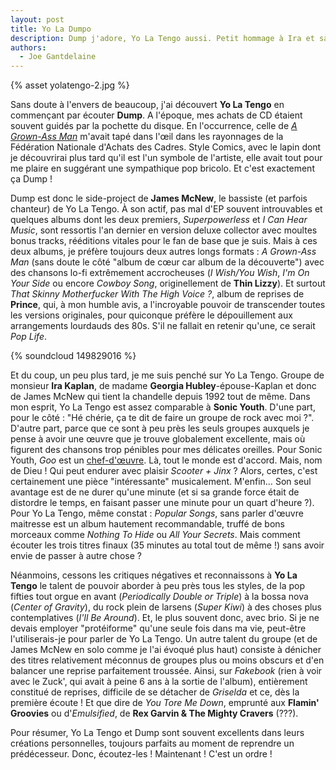 ```yaml
---
layout: post
title: Yo La Dumpo
description: Dump j'adore, Yo La Tengo aussi. Petit hommage à Ira et sa bande.
authors:
  - Joe Gantdelaine
---
```


{% asset yolatengo-2.jpg %}

Sans doute à l'envers de beaucoup, j'ai découvert **Yo La Tengo** en commençant
par écouter **Dump**. A l'époque, mes achats de CD étaient souvent guidés par la
pochette du disque. En l'occurrence, celle de [_A Grown-Ass Man_][1] m'avait
tapé dans l'œil dans les rayonnages de la Fédération Nationale d'Achats des
Cadres. Style Comics, avec le lapin dont je découvrirai plus tard qu'il est l'un
symbole de l'artiste, elle avait tout pour me plaire en suggérant une
sympathique pop bricolo. Et c'est exactement ça Dump !

Dump est donc le side-project de **James McNew**, le bassiste (et parfois
chanteur) de Yo La Tengo. À son actif, pas mal d'EP souvent introuvables et
quelques albums dont les deux premiers, _Superpowerless_ et _I Can Hear Music_,
sont ressortis l'an dernier en version deluxe collector avec moultes bonus
tracks, rééditions vitales pour le fan de base que je suis. Mais à ces deux
albums, je préfère toujours deux autres longs formats : _A Grown-Ass Man_ (sans
doute le côté "album de cœur car album de la découverte") avec des chansons
lo-fi extrêmement accrocheuses (_I Wish/You Wish_, _I'm On Your Side_ ou encore
_Cowboy Song_, originellement de **Thin Lizzy**). Et surtout _That Skinny
Motherfucker With The High Voice ?_, album de reprises de **Prince**, qui, à mon
humble avis, a l'incroyable pouvoir de transcender toutes les versions
originales, pour quiconque préfère le dépouillement aux arrangements lourdauds
des 80s. S'il ne fallait en retenir qu'une, ce serait _Pop Life_.

{% soundcloud 149829016 %}

Et du coup, un peu plus tard, je me suis penché sur Yo La Tengo. Groupe de
monsieur **Ira Kaplan**, de madame **Georgia Hubley**-épouse-Kaplan et donc de
James McNew qui tient la chandelle depuis 1992 tout de même. Dans mon esprit, Yo
La Tengo est assez comparable à **Sonic Youth**. D'une part, pour le côté : "Hé
chérie, ça te dit de faire un groupe de rock avec moi ?". D'autre part, parce
que ce sont à peu près les seuls groupes auxquels je pense à avoir une œuvre que
je trouve globalement excellente, mais où figurent des chansons trop pénibles
pour mes délicates oreilles. Pour Sonic Youth, _Goo_ est un [chef-d'œuvre][2].
Là, tout le monde est d'accord. Mais, nom de Dieu ! Qui peut endurer avec
plaisir _Scooter + Jinx_ ? Alors, certes, c'est certainement une pièce
"intéressante" musicalement. M'enfin… Son seul avantage est de ne durer qu'une
minute (et si sa grande force était de distordre le temps, en faisant passer une
minute pour un quart d'heure ?). Pour Yo La Tengo, même constat : _Popular
Songs_, sans parler d'œuvre maitresse est un album hautement recommandable,
truffé de bons morceaux comme _Nothing To Hide_ ou _All Your Secrets_. Mais
comment écouter les trois titres finaux (35 minutes au total tout de même !)
sans avoir envie de passer à autre chose ?

Néanmoins, cessons les critiques négatives et reconnaissons à **Yo La Tengo** le
talent de pouvoir aborder à peu près tous les styles, de la pop fifties tout
orgue en avant (_Periodically Double or Triple_) à la bossa nova (_Center of
Gravity_), du rock plein de larsens (_Super Kiwi_) à des choses plus
contemplatives (_I'll Be Around_). Et, le plus souvent donc, avec brio. Si je ne
devais employer "protéiforme" qu'une seule fois dans ma vie, peut-être
l'utiliserais-je pour parler de Yo La Tengo. Un autre talent du groupe (et de
James McNew en solo comme je l'ai évoqué plus haut) consiste à dénicher des
titres relativement méconnus de groupes plus ou moins obscurs et d'en balancer
une reprise parfaitement troussée. Ainsi, sur _Fakebook_ (rien à voir avec le
Zuck', qui avait à peine 6 ans à la sortie de l'album), entièrement constitué de
reprises, difficile de se détacher de _Griselda_ et ce, dès la première écoute !
Et que dire de _You Tore Me Down_, emprunté aux **Flamin' Groovies** ou
d'_Emulsified_, de **Rex Garvin & The Mighty Cravers** (???).

Pour résumer, Yo La Tengo et Dump sont souvent excellents dans leurs créations
personnelles, toujours parfaits au moment de reprendre un prédécesseur. Donc,
écoutez-les ! Maintenant ! C'est un ordre !

[1]: http://cps-static.rovicorp.com/3/JPG_400/MI0002/327/MI0002327070.jpg
[2]: https://www.youtube.com/watch?v=CTKsywYMro8

